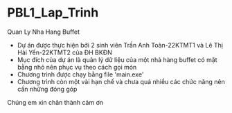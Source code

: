 # PBL1_Lap_Trinh
 Quan Ly Nha Hang Buffet
 
- Dự án được thực hiện bởi 2 sinh viên Trần Anh Toàn-22KTMT1 và Lê Thị Hải Yến-22KTMT2 của ĐH BKĐN
- Mục đích của dự án là quản lý dữ liệu của một nhà hàng buffet có mặt bằng nhỏ nên phục vụ theo cách gọi món
- Chương trình được chạy bằng file 'main.exe'
- Chương trình còn một vài hạn chế và chưa quá nhiều các chức năng nên cần những đóng góp

Chúng em xin chân thành cảm ơn